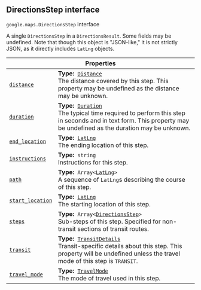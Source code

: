 
<devsite-heading text=" DirectionsStep interface" for="DirectionsStep" level="h2" link="" toc="" back-to-top=""><h2 id="DirectionsStep" is-upgraded="">DirectionsStep interface </h2></devsite-heading>
<p>
<code translate="no" dir="ltr"><span itemprop="path">google.maps</span>.<span itemprop="name">DirectionsStep</span></code>
interface
</p>
<p>A single <code translate="no" dir="ltr">DirectionsStep</code> in a <code translate="no" dir="ltr">DirectionsResult</code>. Some fields may be undefined. Note that though this object is "JSON-like," it is not strictly JSON, as it directly includes <code translate="no" dir="ltr">LatLng</code> objects.</p>
<div class="devsite-table-wrapper"><table class="properties responsive" summary="interface DirectionsStep - Properties">
<thead>
<tr><th colspan="2">Properties</th>
</tr></thead>
<tbody>
<tr id="DirectionsStep.distance">
<td itemprop="property"><code translate="no" dir="ltr"><a class="secret-link" href="#DirectionsStep.distance"><span>distance</span></a></code></td>
<td><div><strong>Type:</strong>&nbsp; <code translate="no" dir="ltr"><a href="Distance.md">Distance</a></code></div>
<div class="desc">The distance covered by this step. This property may be undefined as the distance may be unknown.</div></td>
</tr>
<tr id="DirectionsStep.duration">
<td itemprop="property"><code translate="no" dir="ltr"><a class="secret-link" href="#DirectionsStep.duration"><span>duration</span></a></code></td>
<td><div><strong>Type:</strong>&nbsp; <code translate="no" dir="ltr"><a href="Duration.md">Duration</a></code></div>
<div class="desc">The typical time required to perform this step in seconds and in text form. This property may be undefined as the duration may be unknown.</div></td>
</tr>
<tr id="DirectionsStep.end_location">
<td itemprop="property"><code translate="no" dir="ltr"><a class="secret-link" href="#DirectionsStep.end_location"><span>end_location</span></a></code></td>
<td><div><strong>Type:</strong>&nbsp; <code translate="no" dir="ltr"><a href="LatLng.md">LatLng</a></code></div>
<div class="desc">The ending location of this step.</div></td>
</tr>
<tr id="DirectionsStep.instructions">
<td itemprop="property"><code translate="no" dir="ltr"><a class="secret-link" href="#DirectionsStep.instructions"><span>instructions</span></a></code></td>
<td><div><strong>Type:</strong>&nbsp; <code translate="no" dir="ltr">string</code></div>
<div class="desc">Instructions for this step.</div></td>
</tr>
<tr id="DirectionsStep.path">
<td itemprop="property"><code translate="no" dir="ltr"><a class="secret-link" href="#DirectionsStep.path"><span>path</span></a></code></td>
<td><div><strong>Type:</strong>&nbsp; <code translate="no" dir="ltr">Array&lt;<a href="LatLng.md">LatLng</a>&gt;</code></div>
<div class="desc">A sequence of <code translate="no" dir="ltr">LatLng</code>s describing the course of this step.</div></td>
</tr>
<tr id="DirectionsStep.start_location">
<td itemprop="property"><code translate="no" dir="ltr"><a class="secret-link" href="#DirectionsStep.start_location"><span>start_location</span></a></code></td>
<td><div><strong>Type:</strong>&nbsp; <code translate="no" dir="ltr"><a href="LatLng.md">LatLng</a></code></div>
<div class="desc">The starting location of this step.</div></td>
</tr>
<tr id="DirectionsStep.steps">
<td itemprop="property"><code translate="no" dir="ltr"><a class="secret-link" href="#DirectionsStep.steps"><span>steps</span></a></code></td>
<td><div><strong>Type:</strong>&nbsp; <code translate="no" dir="ltr">Array&lt;<a href="DirectionsStep.md">DirectionsStep</a>&gt;</code></div>
<div class="desc">Sub-steps of this step. Specified for non-transit sections of transit routes.</div></td>
</tr>
<tr id="DirectionsStep.transit">
<td itemprop="property"><code translate="no" dir="ltr"><a class="secret-link" href="#DirectionsStep.transit"><span>transit</span></a></code></td>
<td><div><strong>Type:</strong>&nbsp; <code translate="no" dir="ltr"><a href="TransitDetails.md">TransitDetails</a></code></div>
<div class="desc">Transit-specific details about this step. This property will be undefined unless the travel mode of this step is <code translate="no" dir="ltr">TRANSIT</code>.</div></td>
</tr>
<tr id="DirectionsStep.travel_mode">
<td itemprop="property"><code translate="no" dir="ltr"><a class="secret-link" href="#DirectionsStep.travel_mode"><span>travel_mode</span></a></code></td>
<td><div><strong>Type:</strong>&nbsp; <code translate="no" dir="ltr"><a href="TravelMode.md">TravelMode</a></code></div>
<div class="desc">The mode of travel used in this step.</div></td>
</tr>
</tbody>
</table></div>
<script src="replace_links.js"></script>
